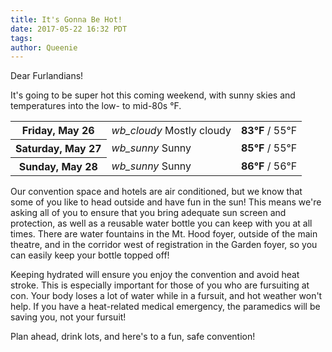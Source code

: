 ```yaml
---
title: It's Gonna Be Hot!
date: 2017-05-22 16:32 PDT
tags:
author: Queenie
---
```


Dear Furlandians!

It's going to be super hot this coming weekend, with sunny skies and
temperatures into the low- to mid-80s &deg;F.

<table class="registration-table"><tbody>
<tr><th style="border-top:none;">Friday, May 26</th><td style="border-top:none;"><i class="material-icons">wb_cloudy</i> Mostly cloudy</td><td style="border-top:none;"><b>83&deg;F</b> / 55&deg;F</td></tr>
<tr><th>Saturday, May 27</th><td><i class="material-icons">wb_sunny</i> Sunny</td><td><b>85&deg;F</b> / 55&deg;F</td></tr>
<tr><th>Sunday, May 28</th><td><i class="material-icons">wb_sunny</i> Sunny</td><td><b>86&deg;F</b> / 56&deg;F</td></tr>
</tbody>
</table>

Our convention space and hotels are air conditioned, but we know that some
of you like to head outside and have fun in the sun! This means we're asking
all of you to ensure that you bring adequate sun screen and protection, as
well as a reusable water bottle you can keep with you at all times. There
are water fountains in the Mt. Hood foyer, outside of the main theatre,
and in the corridor west of registration in the Garden foyer, so you can
easily keep your bottle topped off!

Keeping hydrated will ensure you enjoy the convention and avoid heat stroke.
This is especially important for those of you who are fursuiting at con.
Your body loses a lot of water while in a fursuit, and hot weather won't help.
If you have a heat-related medical emergency, the paramedics will be saving you,
not your fursuit!

Plan ahead, drink lots, and here's to a fun, safe convention!
